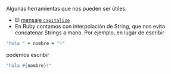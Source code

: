 Algunas herramientas que nos pueden ser útiles:

* El [mensaje `capitalize`](https://ruby-doc.org/core-2.2.3/String.html#method-i-capitalize)
* En Ruby contamos con interpolación de String, que nos evita concatenar Strings a mano. Por ejemplo, en lugar de escribir

```ruby
"hola " + nombre + "!"
```

podemos escribir

```ruby
"hola #{nombre}!"
```